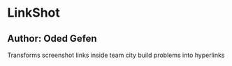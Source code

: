 # LinkShot
Author: Oded Gefen
------------------
Transforms screenshot links inside team city build problems into hyperlinks